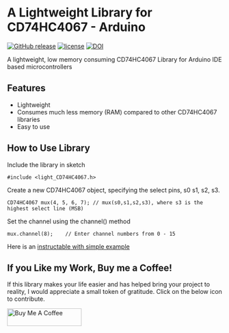# A Lightweight Library for CD74HC4067 - Arduino
[![GitHub release](https://img.shields.io/github/release/SunitRaut/Heatmap-Visualization-JS.svg)](https://github.com/SunitRaut/Heatmap-Visualization-JS)
[![license](https://img.shields.io/github/license/SunitRaut/Heatmap-Visualization-JS.svg)](https://github.com/SunitRaut/Heatmap-Visualization-JS/blob/main/LICENSE)
[![DOI](https://zenodo.org/badge/DOI/10.5281/zenodo.4451603.svg)](https://doi.org/10.5281/zenodo.4451603)

A lightweight, low memory consuming CD74HC4067 Library for Arduino IDE based microcontrollers

## Features
- Lightweight
- Consumes much less memory (RAM) compared to other CD74HC4067 libraries
- Easy to use

## How to Use Library

Include the library in sketch
```
#include <light_CD74HC4067.h>
```
Create a new CD74HC4067 object, specifying the select pins, s0 s1, s2, s3.
```
CD74HC4067 mux(4, 5, 6, 7); // mux(s0,s1,s2,s3), where s3 is the highest select line (MSB)
```
Set the channel using the channel() method
```
mux.channel(8);    // Enter channel numbers from 0 - 15
```

Here is an [instructable with simple example](https://www.instructables.com/Arduino-Interfacing-With-CD74HC4067-16-channel-MUX/)

## If you Like my Work, Buy me a Coffee!

If this library makes your life easier and has helped bring your project to reality, I would appreciate a small token of gratitude. Click on the below icon to contribute.

<a href="https://www.buymeacoffee.com/sunitraut" target="_blank"><img src="https://cdn.buymeacoffee.com/buttons/default-orange.png" alt="Buy Me A Coffee" height="41" width="174"></a>
